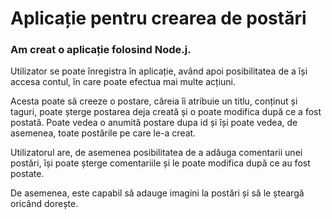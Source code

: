 <h1>Aplicație pentru crearea de postări</h1>
<h3>Am creat o aplicație folosind Node.j.</h3>
<p>Utilizator se poate înregistra în aplicație, având apoi posibilitatea de a își accesa contul, în care poate efectua mai multe acțiuni.</p>
<p>Acesta poate să creeze o postare, căreia îi atribuie un titlu, conținut și taguri, poate șterge postarea deja creată și o poate modifica după ce a fost postată. Poate vedea o anumită postare dupa id și își poate vedea, de asemenea, toate postările pe care le-a creat.</p>
<p>Utilizatorul are, de asemenea posibilitatea de a adăuga comentarii unei postări, își poate șterge comentariile și le poate modifica după ce au fost postate.</p>
<p>De asemenea, este capabil să adauge imagini la postări și să le șteargă oricând dorește.</p>
